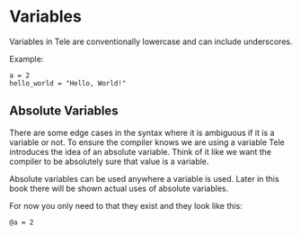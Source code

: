 # Variables

Variables in Tele are conventionally lowercase and can include underscores.

Example:
```
a = 2
hello_world = "Hello, World!"
```

## Absolute Variables

There are some edge cases in the syntax where it is ambiguous if it is a variable or not. To ensure the compiler knows we are using a variable Tele introduces
the idea of an absolute variable. Think of it like we want the compiler to be absolutely sure that value is a variable.

Absolute variables can be used anywhere a variable is used. Later in this book there will be shown actual uses of absolute variables.

For now you only need to that they exist and they look like this:

```
@a = 2
```
